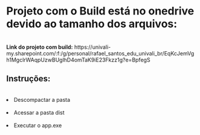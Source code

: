 <h1>Projeto com o Build está no onedrive devido ao tamanho dos arquivos:</h1>
<br>
<strong>Link do projeto com build:</strong> https://univali-my.sharepoint.com/:f:/g/personal/rafael_santos_edu_univali_br/EqKcJemVgh1MgclrWAqpUzwBUglhD4omTaK9iE23Fkzz1g?e=BpfegS
<br>
<h2>Instruções:</h2>
<br>
<li>Descompactar a pasta</li><br>
<li>Acessar a pasta dist</li><br>
<li>Executar o app.exe</li><br>

